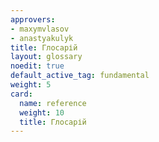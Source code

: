 ```yaml
---
approvers:
- maxymvlasov
- anastyakulyk
title: Глосарій
layout: glossary
noedit: true
default_active_tag: fundamental
weight: 5
card:
  name: reference
  weight: 10
  title: Глосарій
---
```


